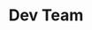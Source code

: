 ---
layout: team
title: Dev Team
email: seniors@blufc.com
permalink: /teams/dev/
priority: 1
categories: dev-team
---